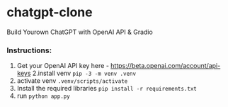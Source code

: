 # chatgpt-clone
Build Yourown ChatGPT with OpenAI API &amp; Gradio

### Instructions:

1. Get your OpenAI API key here - https://beta.openai.com/account/api-keys
2.install venv `pip -3 -m venv .venv`
3. activate venv `.venv/scripts/activate`
4. Install the required libraries `pip install -r requirements.txt` 
5. run `python app.py` 

